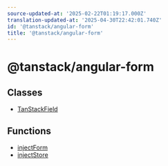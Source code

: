 ```yaml
---
source-updated-at: '2025-02-22T01:19:17.000Z'
translation-updated-at: '2025-04-30T22:42:01.740Z'
id: '@tanstack/angular-form'
title: '@tanstack/angular-form'
---
```


<!-- DO NOT EDIT: this page is autogenerated from the type comments -->

# @tanstack/angular-form

## Classes

- [TanStackField](classes/tanstackfield.md)

## Functions

- [injectForm](functions/injectform.md)
- [injectStore](functions/injectstore.md)

